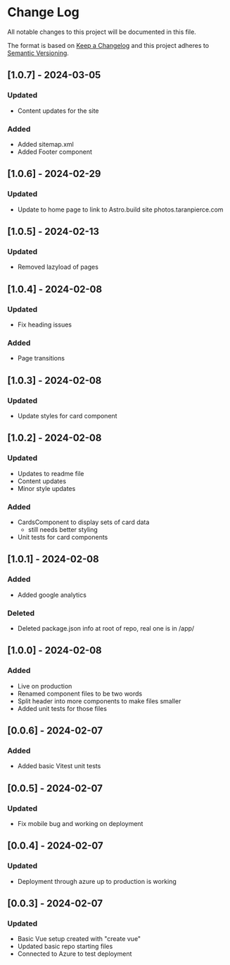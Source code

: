 # Change Log
All notable changes to this project will be documented in this file.
 
The format is based on [Keep a Changelog](http://keepachangelog.com/)
and this project adheres to [Semantic Versioning](http://semver.org/).

## [1.0.7] - 2024-03-05
### Updated
- Content updates for the site

### Added
- Added sitemap.xml
- Added Footer component

## [1.0.6] - 2024-02-29
### Updated
- Update to home page to link to Astro.build site photos.taranpierce.com

## [1.0.5] - 2024-02-13
### Updated
- Removed lazyload of pages

## [1.0.4] - 2024-02-08
### Updated
- Fix heading issues

### Added
- Page transitions

## [1.0.3] - 2024-02-08
### Updated
- Update styles for card component

## [1.0.2] - 2024-02-08
### Updated
- Updates to readme file
- Content updates
- Minor style updates

### Added
- CardsComponent to display sets of card data
  - still needs better styling
- Unit tests for card components

## [1.0.1] - 2024-02-08
### Added
- Added google analytics

### Deleted
- Deleted package.json info at root of repo, real one is in /app/

## [1.0.0] - 2024-02-08
### Added
- Live on production
- Renamed component files to be two words
- Split header into more components to make files smaller
- Added unit tests for those files

## [0.0.6] - 2024-02-07
### Added
- Added basic Vitest unit tests

## [0.0.5] - 2024-02-07
### Updated
- Fix mobile bug and working on deployment

## [0.0.4] - 2024-02-07
### Updated
- Deployment through azure up to production is working

## [0.0.3] - 2024-02-07
### Updated
- Basic Vue setup created with "create vue"
- Updated basic repo starting files
- Connected to Azure to test deployment